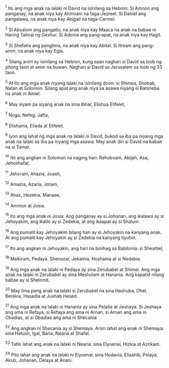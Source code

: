 <sup>1</sup>
Ito ang mga anak na lalaki ni David na isinilang sa Hebron: Si Amnon ang panganay, na anak niya kay Ahinoam na taga-Jezreel. Si Daniel ang pangalawa, na anak niya kay Abigail na taga-Carmel. 

<sup>2</sup>
Si Absalom ang pangatlo, na anak niya kay Maaca na anak na babae ni Haring Talmai ng Geshur. Si Adonia ang pang-apat, na anak niya kay Hagit. 

<sup>3</sup>
Si Shefatia ang panglima, na anak niya kay Abital. Si Itream ang pang-anim, na anak niya kay Egla. 

<sup>4</sup>
Silang anim ay isinilang sa Hebron, kung saan naghari si David sa loob ng pitong taon at anim na buwan. Naghari si David sa Jerusalem sa loob ng 33 taon. 

<sup>5</sup>
At ito ang mga anak niyang lalaki na isinilang doon: si Shimea, Shobab, Natan at Solomon. Silang apat ang anak niya sa asawa niyang si Batsheba na anak ni Amiel. 

<sup>6</sup>
May siyam pa siyang anak na sina Ibhar, Elishua Elifelet, 

<sup>7</sup>
Noga, Nefeg, Jafia, 

<sup>8</sup>
Elishama, Eliada at Elifelet. 

<sup>9</sup>
Iyon ang lahat ng mga anak na lalaki ni David, bukod sa iba pa niyang mga anak na lalaki sa iba pa niyang mga asawa. May anak din si David na babae na si Tamar.

<sup>10</sup>
Ito ang angkan ni Solomon na naging hari: Rehoboam, Abijah, Asa, Jehoshafat, 

<sup>11</sup>
Jehoram, Ahazia, Joash, 

<sup>12</sup>
Amazia, Azaria, Jotam, 

<sup>13</sup>
Ahaz, Hezekia, Manase, 

<sup>14</sup>
Ammon at Josia. 

<sup>15</sup>
Ito ang mga anak ni Josia: Ang panganay ay si Johanan, ang ikalawa ay si Jehoyakim, ang ikatlo ay si Zedekia, at ang ikaapat ay si Shalum. 

<sup>16</sup>
Ang pumalit kay Jehoyakim bilang hari ay si Jehoyakin na kanyang anak. At ang pumalit kay Jehoyakin ay si Zedekia na kanyang tiyuhin.

<sup>17</sup>
Ito ang angkan ni Jehoyakin, ang hari na binihag sa Babilonia: si Shealtiel, 

<sup>18</sup>
Malkiram, Pedaya, Shenazar, Jekamia, Hoshama at si Nedabia. 

<sup>19</sup>
Ang mga anak na lalaki ni Pedaya ay sina Zerubabel at Shimei. Ang mga anak na lalaki ni Zerubabel ay sina Meshulam at Hanania. Ang kapatid nilang babae ay si Shelomit. 

<sup>20</sup>
May lima pang anak na lalaki si Zerubabel na sina Hashuba, Ohel, Berekia, Hasadia at Jushab Hesed. 

<sup>21</sup>
Ang mga anak na lalaki ni Hanania ay sina Pelatia at Jeshaya. Si Jeshaya ang ama ni Refaya, si Refaya ang ama ni Arnan, si Arnan ang ama ni Obadias, at si Obadias ang ama ni Shecania. 

<sup>22</sup>
Ang angkan ni Shecania ay si Shemaya. Anim lahat ang anak ni Shemaya: sina Hatush, Igal, Baria, Nearia at Shafat. 

<sup>23</sup>
Tatlo lahat ang anak na lalaki ni Nearia: sina Elyoenai, Hizkia at Azrikam. 

<sup>24</sup>
Pito lahat ang anak na lalaki ni Elyoenai: sina Hodavia, Eliashib, Pelaya, Akub, Johanan, Delaya at Anani.